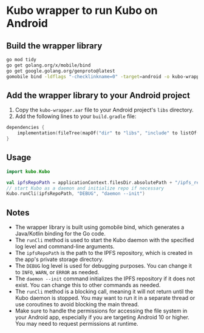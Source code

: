 # Kubo wrapper to run Kubo on Android

## Build the wrapper library

```bash
go mod tidy 
go get golang.org/x/mobile/bind 
go get google.golang.org/genproto@latest
gomobile bind -ldflags "-checklinkname=0" -target=android -o kubo-wrapper.aar ./wrapper
```
## Add the wrapper library to your Android project
1. Copy the `kubo-wrapper.aar` file to your Android project's `libs` directory.
2. Add the following lines to your `build.gradle` file:

```Kotlin
dependencies {
    implementation(fileTree(mapOf("dir" to "libs", "include" to listOf("*.aar"))))
}
```

## Usage

```Kotlin
import kubo.Kubo

val ipfsRepoPath = applicationContext.filesDir.absolutePath + "/ipfs_repo"
// start Kubo as a daemon and initialize repo if necessary
Kubo.runCli(ipfsRepoPath, "DEBUG", "daemon --init")
```

## Notes

- The wrapper library is built using gomobile bind, which generates a Java/Kotlin binding for the Go code.
- The `runCli` method is used to start the Kubo daemon with the specified log level and command-line arguments.
- The `ipfsRepoPath` is the path to the IPFS repository, which is created in the app's private storage directory.
- The `DEBUG` log level is used for debugging purposes. You can change it to `INFO`, `WARN`, or `ERROR` as needed.
- The `daemon --init` command initializes the IPFS repository if it does not exist. You can change this to other commands as needed.
- The `runCli` method is a blocking call, meaning it will not return until the Kubo daemon is stopped. You may want to run it in a separate thread or use coroutines to avoid blocking the main thread.
- Make sure to handle the permissions for accessing the file system in your Android app, especially if you are targeting Android 10 or higher. You may need to request permissions at runtime.

